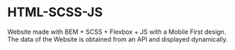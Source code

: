 # HTML-SCSS-JS
Website made with BEM + SCSS + Flexbox + JS with a Mobile First design. The data of the Website is obtained from an API and displayed dynamically.
